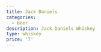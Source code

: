 ```yaml
---
title: Jack Daniels
categories:
  - beer
description: Jack Daniels Whiskey
type: whiskey
price: '7'
---
```


